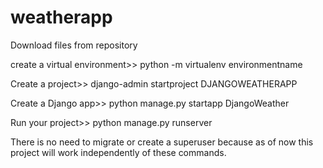 # weatherapp
Download files from repository

create a virtual environment>> python -m virtualenv environmentname

Create a project>> django-admin startproject DJANGOWEATHERAPP

Create a Django app>> python manage.py startapp DjangoWeather

Run your project>> python manage.py runserver

There is no need to migrate or create a superuser because as of now this project will work independently of these commands.
